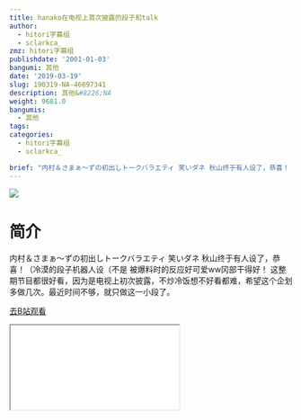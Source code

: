 ```yaml
---
title: hanako在电视上首次披露的段子和talk
author:
  - hitori字幕组
  - sclarkca_
zmz: hitori字幕组
publishdate: '2001-01-03'
bangumi: 其他
date: '2019-03-19'
slug: 190319-NA-46697341
description: 其他&#8226;NA
weight: 9681.0
bangumis:
  - 其他
tags:
categories:
  - hitori字幕组
  - sclarkca_

brief: "内村＆さまぁ～ずの初出しトークバラエティ 笑いダネ 秋山终于有人设了，恭喜！（冷漠的段子机器人设（不是 被爆料时的反应好可爱ww冈部干得好！ 这整期节目都很好看，因为是电视上初次披露，不炒冷饭想不好看都难，希望这个企划多做几次。最近时间不够，就只做这一小段了。"
---
```

![](https://i.imgur.com/01Wb2eE.jpg)
# 简介  
内村＆さまぁ～ずの初出しトークバラエティ 笑いダネ
秋山终于有人设了，恭喜！（冷漠的段子机器人设（不是
被爆料时的反应好可爱ww冈部干得好！
这整期节目都很好看，因为是电视上初次披露，不炒冷饭想不好看都难，希望这个企划多做几次。最近时间不够，就只做这一小段了。  

[去B站观看](https://www.bilibili.com/video/av46697341/)
<div class ="resp-container"><iframe class="testiframe" src="//player.bilibili.com/player.html?aid=46697341"", scrolling="no", allowfullscreen="true" > </iframe></div> 
